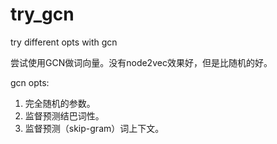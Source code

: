 # try_gcn
try different opts with gcn

尝试使用GCN做词向量。没有node2vec效果好，但是比随机的好。

gcn opts:
1. 完全随机的参数。
2. 监督预测结巴词性。
3. 监督预测（skip-gram）词上下文。
